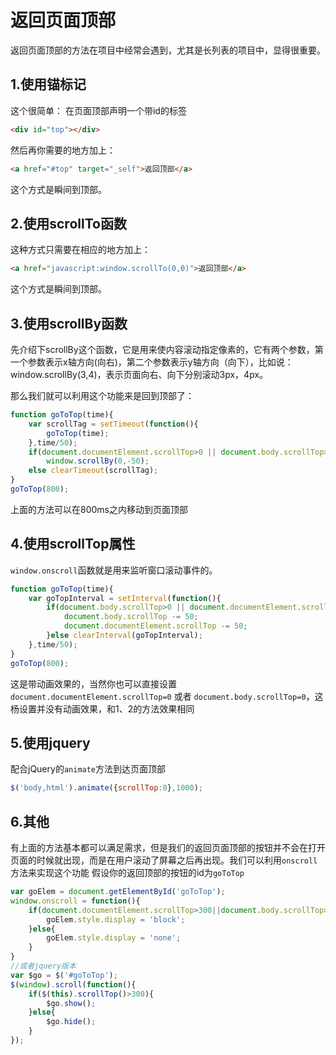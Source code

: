 # 返回页面顶部
返回页面顶部的方法在项目中经常会遇到，尤其是长列表的项目中，显得很重要。

## 1.使用锚标记
这个很简单：
在页面顶部声明一个带id的标签
```html
<div id="top"></div>
```
然后再你需要的地方加上：
```html
<a href="#top" target="_self">返回顶部</a>
```
这个方式是瞬间到顶部。
## 2.使用scrollTo函数
这种方式只需要在相应的地方加上：
```html
<a href="javascript:window.scrollTo(0,0)">返回顶部</a>
```
这个方式是瞬间到顶部。
## 3.使用scrollBy函数
先介绍下scrollBy这个函数，它是用来使内容滚动指定像素的，它有两个参数，第一个参数表示x轴方向(向右)，第二个参数表示y轴方向（向下），比如说：window.scrollBy(3,4)，表示页面向右、向下分别滚动3px，4px。

那么我们就可以利用这个功能来是回到顶部了：
```javascript
function goToTop(time){
    var scrollTag = setTimeout(function(){
        goToTop(time);
    },time/50);
    if(document.documentElement.scrollTop>0 || document.body.scrollTop>0) 
    	window.scrollBy(0,-50);
    else clearTimeout(scrollTag);
}
goToTop(800);
```
上面的方法可以在800ms之内移动到页面顶部
## 4.使用scrollTop属性
`window.onscroll`函数就是用来监听窗口滚动事件的。
```javascript
function goToTop(time){
    var goTopInterval = setInterval(function(){
        if(document.body.scrollTop>0 || document.documentElement.scrollTop){
            document.body.scrollTop -= 50;
            document.documentElement.scrollTop -= 50;
        }else clearInterval(goTopInterval);
    },time/50);
}
goToTop(800);
```
这是带动画效果的，当然你也可以直接设置`document.documentElement.scrollTop=0` 或者 `document.body.scrollTop=0`，这杨设置并没有动画效果，和1、2的方法效果相同

## 5.使用jquery
配合jQuery的`animate`方法到达页面顶部
```javascript
$('body,html').animate({scrollTop:0},1000);
```

## 6.其他
有上面的方法基本都可以满足需求，但是我们的返回页面顶部的按钮并不会在打开页面的时候就出现，而是在用户滚动了屏幕之后再出现。我们可以利用`onscroll`方法来实现这个功能
假设你的返回顶部的按钮的id为`goToTop`
```javascript
var goElem = document.getElementById('goToTop');
window.onscroll = function(){
    if(document.documentElement.scrollTop>300||document.body.scrollTop>300){
        goElem.style.display = 'block';
    }else{
        goElem.style.display = 'none';
    }
}
//或者jquery版本
var $go = $('#goToTop');
$(window).scroll(function(){
    if($(this).scrollTop()>300){
        $go.show();
    }else{
        $go.hide();
    }
});
```
